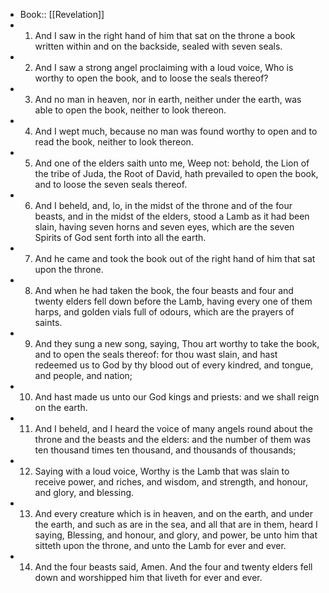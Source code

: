 - Book:: [[Revelation]]
- 1. And I saw in the right hand of him that sat on the throne a book written within and on the backside, sealed with seven seals.
- 2. And I saw a strong angel proclaiming with a loud voice, Who is worthy to open the book, and to loose the seals thereof?
- 3. And no man in heaven, nor in earth, neither under the earth, was able to open the book, neither to look thereon.
- 4. And I wept much, because no man was found worthy to open and to read the book, neither to look thereon.
- 5. And one of the elders saith unto me, Weep not: behold, the Lion of the tribe of Juda, the Root of David, hath prevailed to open the book, and to loose the seven seals thereof.
- 6. And I beheld, and, lo, in the midst of the throne and of the four beasts, and in the midst of the elders, stood a Lamb as it had been slain, having seven horns and seven eyes, which are the seven Spirits of God sent forth into all the earth.
- 7. And he came and took the book out of the right hand of him that sat upon the throne.
- 8. And when he had taken the book, the four beasts and four and twenty elders fell down before the Lamb, having every one of them harps, and golden vials full of odours, which are the prayers of saints.
- 9. And they sung a new song, saying, Thou art worthy to take the book, and to open the seals thereof: for thou wast slain, and hast redeemed us to God by thy blood out of every kindred, and tongue, and people, and nation;
- 10. And hast made us unto our God kings and priests: and we shall reign on the earth.
- 11. And I beheld, and I heard the voice of many angels round about the throne and the beasts and the elders: and the number of them was ten thousand times ten thousand, and thousands of thousands;
- 12. Saying with a loud voice, Worthy is the Lamb that was slain to receive power, and riches, and wisdom, and strength, and honour, and glory, and blessing.
- 13. And every creature which is in heaven, and on the earth, and under the earth, and such as are in the sea, and all that are in them, heard I saying, Blessing, and honour, and glory, and power, be unto him that sitteth upon the throne, and unto the Lamb for ever and ever.
- 14. And the four beasts said, Amen. And the four and twenty elders fell down and worshipped him that liveth for ever and ever.
